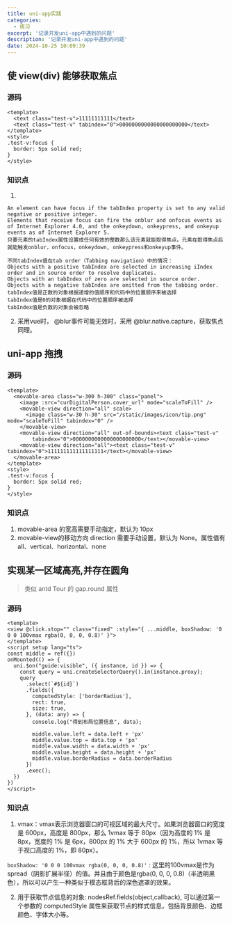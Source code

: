 ```yaml
---
title: uni-app实践
categories:
  - 练习
excerpt: '记录开发uni-app中遇到的问题'
description: '记录开发uni-app中遇到的问题'
date: 2024-10-25 10:09:39
---
```



## 使 view(div) 能够获取焦点

### 源码
```vue
<template>
  <text class="test-v">11111111111</text>
  <text class="test-v" tabindex="0">0000000000000000000000</text>
</template>
<style>
.test-v:focus {
  border: 5px solid red;
}
</style>
```

### 知识点

1. 
```text
An element can have focus if the tabIndex property is set to any valid negative or positive integer.
Elements that receive focus can fire the onblur and onfocus events as of Internet Explorer 4.0, and the onkeydown, onkeypress, and onkeyup events as of Internet Explorer 5.
只要元素的tabIndex属性设置成任何有效的整数那么该元素就能取得焦点。元素在取得焦点后就能触发onblur，onfocus，onkeydown, onkeypress和onkeyup事件。

不同tabIndex值在tab order（Tabbing navigation）中的情况：
Objects with a positive tabIndex are selected in increasing iIndex order and in source order to resolve duplicates.
Objects with an tabIndex of zero are selected in source order. 
Objects with a negative tabIndex are omitted from the tabbing order.
tabIndex值是正数的对象根据递增的值顺序和代码中的位置顺序来被选择
tabIndex值是0的对象根据在代码中的位置顺序被选择
tabIndex值是负数的对象会被忽略
```

2. 采用vue时， @blur事件可能无效时，采用 @blur.native.capture，获取焦点同理。




## uni-app 拖拽

### 源码
```vue
<template>
  <movable-area class="w-300 h-300" class="panel">
    <image :src="curDigitalPerson.cover_url" mode="scaleToFill" />
    <movable-view direction="all" scale>
      <image class="w-30 h-30" src="/static/images/icon/tip.png" mode="scaleToFill" tabindex="0" />
    </movable-view>
    <movable-view direction="all" out-of-bounds><text class="test-v"
        tabindex="0">0000000000000000000000</text></movable-view>
    <movable-view direction="all"><text class="test-v" tabindex="0">111111111111111111</text></movable-view>
  </movable-area>
</template>
<style>
.test-v:focus {
  border: 5px solid red;
}
</style>
```

### 知识点

1. movable-area 的宽高需要手动指定，默认为 10px
2. movable-view的移动方向 direction 需要手动设置，默认为 None。属性值有all、vertical、horizontal、none



## 实现某一区域高亮,并存在圆角

> 类似 antd Tour 的 gap.round 属性

### 源码

```vue
<template>
<view @click.stop="" class="fixed" :style="{ ...middle, boxShadow: '0 0 0 100vmax rgba(0, 0, 0, 0.8)' }">
</template>
<script setup lang="ts">
const middle = ref({})
onMounted(() => {
  uni.$on("guide:visible", ({ instance, id }) => {
    const query = uni.createSelectorQuery().in(instance.proxy);
    query
      .select(`#${id}`)
      .fields({
        computedStyle: ['borderRadius'],
        rect: true,
        size: true,
      }, (data: any) => {
        console.log("得到布局位置信息", data);

        middle.value.left = data.left + 'px'
        middle.value.top = data.top + 'px'
        middle.value.width = data.width + 'px'
        middle.value.height = data.height + 'px'
        middle.value.borderRadius = data.borderRadius
      })
      .exec();
  })
})
</script>
```

### 知识点

1. vmax：vmax表示浏览器窗口的可视区域的最大尺寸。如果浏览器窗口的宽度是 600px，高度是 800px，那么 1vmax 等于 80px（因为高度的 1% 是 8px，宽度的 1% 是 6px，800px 的 1% 大于 600px 的 1%，所以 1vmax 等于视口高度的 1%，即 80px）。

`boxShadow: '0 0 0 100vmax rgba(0, 0, 0, 0.8)'` : 这里的100vmax是作为spread（阴影扩展半径）的值。并且由于颜色是rgba(0, 0, 0, 0.8)（半透明黑色），所以可以产生一种类似于模态框背后的深色遮罩的效果。

2. 用于获取节点信息的对象: nodesRef.fields(object,callback), 可以通过第一个参数的 computedStyle 属性来获取节点的样式信息，包括背景颜色、边框颜色、字体大小等。